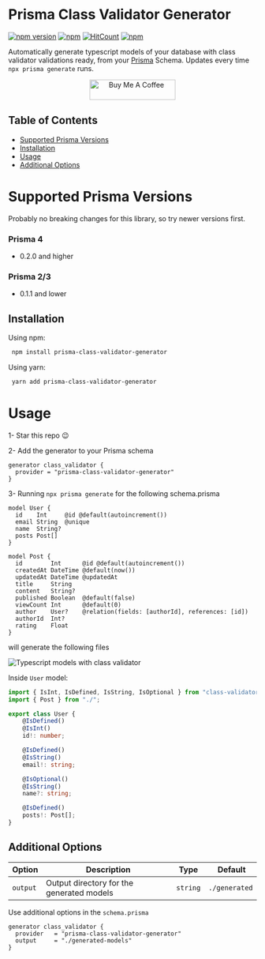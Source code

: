 # Prisma Class Validator Generator

[![npm version](https://badge.fury.io/js/prisma-class-validator-generator.svg)](https://badge.fury.io/js/prisma-class-validator-generator)
[![npm](https://img.shields.io/npm/dt/prisma-class-validator-generator.svg)](https://www.npmjs.com/package/prisma-class-validator-generator)
[![HitCount](https://hits.dwyl.com/omar-dulaimi/prisma-class-validator-generator.svg?style=flat)](http://hits.dwyl.com/omar-dulaimi/prisma-class-validator-generator)
[![npm](https://img.shields.io/npm/l/prisma-class-validator-generator.svg)](LICENSE)

Automatically generate typescript models of your database with class validator validations ready, from your [Prisma](https://github.com/prisma/prisma) Schema. Updates every time `npx prisma generate` runs.

<p align="center">
  <a href="https://www.buymeacoffee.com/omardulaimi">
    <img src="https://cdn.buymeacoffee.com/buttons/default-black.png" alt="Buy Me A Coffee" height="41" width="174">
  </a>
</p>

## Table of Contents

- [Supported Prisma Versions](#supported-prisma-versions)
- [Installation](#installing)
- [Usage](#usage)
- [Additional Options](#additional-options)

# Supported Prisma Versions

Probably no breaking changes for this library, so try newer versions first.

### Prisma 4

- 0.2.0 and higher

### Prisma 2/3

- 0.1.1 and lower

## Installation

Using npm:

```bash
 npm install prisma-class-validator-generator
```

Using yarn:

```bash
 yarn add prisma-class-validator-generator
```

# Usage

1- Star this repo 😉

2- Add the generator to your Prisma schema

```prisma
generator class_validator {
  provider = "prisma-class-validator-generator"
}
```

3- Running `npx prisma generate` for the following schema.prisma

```prisma
model User {
  id    Int     @id @default(autoincrement())
  email String  @unique
  name  String?
  posts Post[]
}

model Post {
  id        Int      @id @default(autoincrement())
  createdAt DateTime @default(now())
  updatedAt DateTime @updatedAt
  title     String
  content   String?
  published Boolean  @default(false)
  viewCount Int      @default(0)
  author    User?    @relation(fields: [authorId], references: [id])
  authorId  Int?
  rating    Float
}
```

will generate the following files

![Typescript models with class validator](https://raw.githubusercontent.com/omar-dulaimi/prisma-class-validator-generator/master/classValidatorModels.png)

Inside `User` model:

```ts
import { IsInt, IsDefined, IsString, IsOptional } from "class-validator";
import { Post } from "./";

export class User {
    @IsDefined()
    @IsInt()
    id!: number;

    @IsDefined()
    @IsString()
    email!: string;

    @IsOptional()
    @IsString()
    name?: string;

    @IsDefined()
    posts!: Post[];
}

```

## Additional Options

| Option   |  Description                              | Type     |  Default      |
| -------- | ----------------------------------------- | -------- | ------------- |
| `output` | Output directory for the generated models | `string` | `./generated` |

Use additional options in the `schema.prisma`

```prisma
generator class_validator {
  provider   = "prisma-class-validator-generator"
  output     = "./generated-models"
}
```
